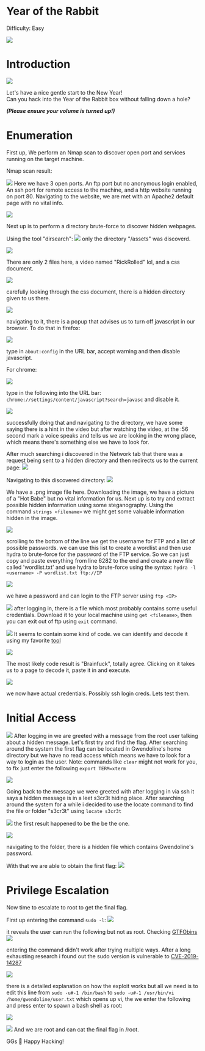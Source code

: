 # Year of the Rabbit
Difficulty: Easy

![](attachments/c062ef0e0b4f70e51a2dafc5fc2bca0e.jpeg)

# Introduction

![](https://i.imgur.com/LmK6uGc.png)  

Let's have a nice gentle start to the New Year!  
Can you hack into the Year of the Rabbit box without falling down a hole?

**_(Please ensure your volume is turned up!)_**

# Enumeration
First up, We perform an Nmap scan to discover open port and services running on the target machine.

Nmap scan result:

![](attachments/20240101190522.png)
Here we have 3 open ports. An ftp port but no anonymous login enabled, An ssh port for remote access to the machine, and a http website running on port 80. Navigating to the website, we are met with an Apache2 default page with no vital info.

![](attachments/20240101190918.png)

Next up is to perform a directory brute-force to discover hidden webpages.

Using the tool "dirsearch":
![](attachments/20240101224227.png)
only the directory "/assets" was discoverd.

![](attachments/20240101224257.png)

There are only 2 files here, a video named "RickRolled" lol, and a css document. 

![](attachments/20240101224508.png)

carefully looking through the css document, there is a hidden directory given to us there. 

![](attachments/20240101224605.png)

navigating to it, there is a popup that advises us to turn off javascript in our browser. To do that in firefox:

![](attachments/20240101224719.png)

type in `about:config` in the URL bar, accept warning and then disable javascript.

For chrome:

![](attachments/20240101224855.png)

type in the following into the URL bar: `chrome://settings/content/javascript?search=javasc` and disable it.

![](attachments/20240101225008.png)

successfully doing that and navigating to the directory, we have some saying there is a hint in the video but after watching the video, at the :56 second mark a voice speaks and tells us we are looking in the wrong place, which means there's something else we have to look for. 

After much searching i discovered in the Network tab that there was a request being sent to  a hidden directory and then redirects us to the current page:
![](attachments/20240101225757.png)

Navigating to this discovered directory:
![](attachments/20240101225935.png)

We have a .png image file here. Downloading the image, we have a picture of a "Hot Babe" but no vital information for us. Next up is to try and extract possible hidden information using some steganography. Using the command `strings <filename>` we might get some valuable information hidden in the image.

![](attachments/20240101230648.png)

scrolling to the bottom of the line we get the username for FTP and a list of possible passwords. we can use this list to create a wordlist and then use hydra to brute-force for the password of the FTP service. So we can just copy and paste everything from line 6282 to the end and create a new file called 'wordlist.txt' and use hydra to brute-force using the syntax: 
`hydra -l <username> -P wordlist.txt ftp://IP`

![](attachments/20240101231232.png)

we have a password and can login to the FTP server using `ftp <IP>`

![](attachments/20240101231412.png)
after logging in, there is a file which most probably contains some useful credentials. Download it to your local machine using `get <filename>`, then you can exit out of ftp using `exit` command.

![](attachments/20240101231611.png)
It seems to contain some kind of code. we can identify and decode it using my favorite [tool](https://www.dcode.fr/cipher-identifier) 

![](attachments/20240101231728.png)

The most likely code result is "Brainfuck", totally agree.
Clicking on it takes us to a page to decode it, paste it in and execute.

![](attachments/20240101231908.png)

we now have actual credentials. Possibly ssh login creds. Lets test them.
# Initial Access

![](attachments/20240101232055.png)
After logging in we are greeted with a message from the  root user talking about a hidden message. Let's first try and find the flag. After searching around the system the first flag can be located in Gwendoline's home directory but we have no read access which means we have to look for a way to login as the user.
Note: commands like `clear` might not work for you, to fix just enter the following `export TERM=xterm`

![](attachments/20240101232426.png)

Going back to the message we were greeted with after logging in via ssh it says a hidden message is in a leet s3cr3t hiding place. After searching around the system for a while i decided to use the locate command to find the file or folder "s3cr3t" using `locate s3cr3t`

![](attachments/20240101232736.png)
the first result happened to be the be the one.

![](attachments/20240101233201.png)

navigating to the folder, there is a hidden file which contains Gwendoline's password.

With that we are able to obtain the first flag:
![](attachments/20240101233109.png)

# Privilege Escalation

Now time to escalate to root to get the final flag.

First up entering the command `sudo -l`:
![](attachments/20240101233430.png)

it reveals the user can run the following but not as root. Checking [GTFObins](https://gtfobins.github.io/gtfobins/vi/#sudo)
![](attachments/20240101233632.png)

entering the command didn't work after trying multiple ways. After a long exhausting research i found out the sudo version is vulnerable to [CVE-2019-14287](https://www.exploit-db.com/exploits/47502)

![](attachments/20240101234020.png)

there is a detailed explanation on how the exploit works but all we need is to edit this line from `sudo -u#-1 /bin/bash` to `sudo -u#-1 /usr/bin/vi /home/gwendoline/user.txt` which opens up vi, the we  enter the following and press enter to spawn a bash shell as root:

![](attachments/20240101234308.png)

![](attachments/20240101234348.png)
And we are root and can cat the final flag in /root.

GGs 🤝 Happy Hacking!

